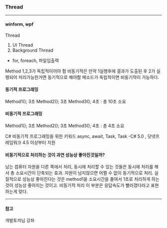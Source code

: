 ### Thread
---

#### winform, wpf
Thread

1. UI Thread
2. Background Thread

- for, foreach, 파일입출력

Method 1,2,3가 독립적이어야 함 비동기적은
만약 1실행후에 결과가 도출된 후 2가 실행되어 처리가능한거면 동기적으로 해야함
메소드가 독립적이면 비동기적이 가능하다.

#### 동기적 프로그래밍
Method1(); 3초
Method2(); 3초
Method3(); 4초
: 총 10초 소요

#### 비동기적 프로그래밍
Method1(); 3초
Method2(); 3초
Method3(); 4초
: 총 4초 소요

C# 비동기적 프로그래밍을 위한 키워드
async, await, Task, Task<T>
-C# 5.0 , 닷넷프레임워크 4.5 이상부터 지원

#### 비동기적으로 처리하는 것이 과연 성능상 좋아진것일까?
남는 컴퓨터 자원을 다른 쪽에서 처리, 동시에 처리할 수 있는 것들은 동시에 처리를 해서 총 소요시간이 단축되는 효과.
자원이 남지않으면 어쩔 수 없이 동기적으로 처리.
실질적으로 성능상 좋아진다는 것은 method1을 소요시간을 줄여서 1초로 처리하게 하는것이 성능상 좋아지는 것이고.
비동기적 처리 이 부분은 응답속도가 빨라졌다라고 표현하는게 맞다.

---
#### 참고

개발토끼님 강좌